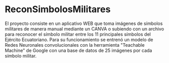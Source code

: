 # ReconSimbolosMilitares
El proyecto consiste en un aplicativo WEB que toma imágenes de símbolos militares de manera manual mediante un CANVA o subiendo con un archivo para 
reconocer el símbolo militar entre los 11 principales símbolos del Ejército Ecuatoriano. 
Para su funcionamiento se entrenó un modelo de Redes Neuronales convolucionales con la herramienta "Teachable Machine" de Google con una base de datos
de 25 imágenes por cada símbolo militar.
